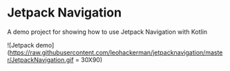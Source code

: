 # Jetpack Navigation
A demo project for showing how to use Jetpack Navigation with Kotlin

![Jetpack demo](https://raw.githubusercontent.com/leohackerman/jetpacknavigation/master/JetpackNavigation.gif = 30X90)
